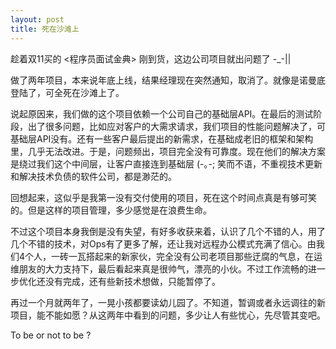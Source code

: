 ```yaml
---
layout: post
title: 死在沙滩上
---
```


趁着双11买的 <程序员面试金典> 刚到货，这边公司项目就出问题了 -_-||

做了两年项目，本来说年底上线，结果经理现在突然通知，取消了。就像是诺曼底登陆了，可全死在沙滩上了。

说起原因来，我们做的这个项目依赖一个公司自己的基础层API。在最后的测试阶段，出了很多问题，比如应对客户的大需求请求，我们项目的性能问题解决了，可基础层API没有。还有一些客户最后提出的新需求，在基础成老旧的框架和架构里，几乎无法改进。于是，问题频出，项目完全没有可靠度。现在他们的解决方案是绕过我们这个中间层，让客户直接连到基础层 (-｡-;  笑而不语，不重视技术更新和解决技术负债的软件公司，都是渺茫的。

回想起来，这似乎是我第一没有交付使用的项目，死在这个时间点真是有够可笑的。但是这样的项目管理，多少感觉是在浪费生命。

不过这个项目本身我倒是没有失望，有好多收获来着，认识了几个不错的人，用了几个不错的技术，对Ops有了更多了解，还让我对远程办公模式充满了信心。由我们4个人，一砖一瓦搭起来的新家伙，完全没有公司老项目那些迂腐的气息，在运维朋友的大力支持下，最后看起来真是很帅气，漂亮的小伙。不过工作流畅的进一步优化还没有完成，还有些新技术想做，只能暂停了。

再过一个月就两年了，一晃小孩都要读幼儿园了。不知道，暂调或者永远调往的新项目，能不能如愿？从这两年中看到的问题，多少让人有些忧心，先尽管其变吧。

To be or not to be ?

